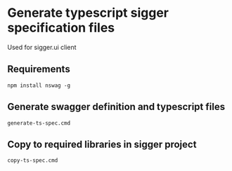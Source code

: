 # Generate typescript sigger specification files

Used for sigger.ui client

## Requirements
`
npm install nswag -g
`


## Generate swagger definition and typescript files
`
generate-ts-spec.cmd
`

## Copy to required libraries in sigger project
`
copy-ts-spec.cmd
`
